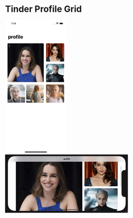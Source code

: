 # Tinder Profile Grid

<img src="g.png" alt="drawing" width="200"/>
<img src="g.gif" alt="drawing" width="400"/>
